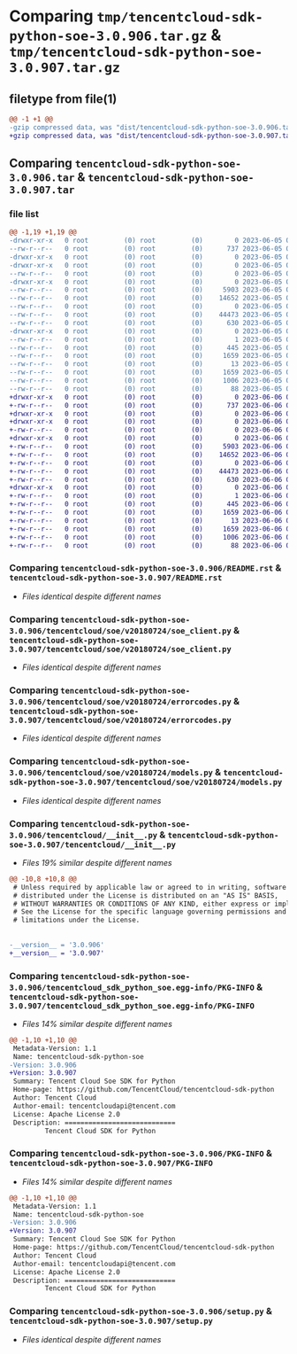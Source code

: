 # Comparing `tmp/tencentcloud-sdk-python-soe-3.0.906.tar.gz` & `tmp/tencentcloud-sdk-python-soe-3.0.907.tar.gz`

## filetype from file(1)

```diff
@@ -1 +1 @@
-gzip compressed data, was "dist/tencentcloud-sdk-python-soe-3.0.906.tar", last modified: Mon Jun  5 00:41:17 2023, max compression
+gzip compressed data, was "dist/tencentcloud-sdk-python-soe-3.0.907.tar", last modified: Tue Jun  6 02:33:38 2023, max compression
```

## Comparing `tencentcloud-sdk-python-soe-3.0.906.tar` & `tencentcloud-sdk-python-soe-3.0.907.tar`

### file list

```diff
@@ -1,19 +1,19 @@
-drwxr-xr-x   0 root         (0) root         (0)        0 2023-06-05 00:41:17.000000 tencentcloud-sdk-python-soe-3.0.906/
--rw-r--r--   0 root         (0) root         (0)      737 2023-06-05 00:41:17.000000 tencentcloud-sdk-python-soe-3.0.906/README.rst
-drwxr-xr-x   0 root         (0) root         (0)        0 2023-06-05 00:41:17.000000 tencentcloud-sdk-python-soe-3.0.906/tencentcloud/
-drwxr-xr-x   0 root         (0) root         (0)        0 2023-06-05 00:41:17.000000 tencentcloud-sdk-python-soe-3.0.906/tencentcloud/soe/
--rw-r--r--   0 root         (0) root         (0)        0 2023-06-05 00:41:17.000000 tencentcloud-sdk-python-soe-3.0.906/tencentcloud/soe/__init__.py
-drwxr-xr-x   0 root         (0) root         (0)        0 2023-06-05 00:41:17.000000 tencentcloud-sdk-python-soe-3.0.906/tencentcloud/soe/v20180724/
--rw-r--r--   0 root         (0) root         (0)     5903 2023-06-05 00:41:17.000000 tencentcloud-sdk-python-soe-3.0.906/tencentcloud/soe/v20180724/soe_client.py
--rw-r--r--   0 root         (0) root         (0)    14652 2023-06-05 00:41:17.000000 tencentcloud-sdk-python-soe-3.0.906/tencentcloud/soe/v20180724/errorcodes.py
--rw-r--r--   0 root         (0) root         (0)        0 2023-06-05 00:41:17.000000 tencentcloud-sdk-python-soe-3.0.906/tencentcloud/soe/v20180724/__init__.py
--rw-r--r--   0 root         (0) root         (0)    44473 2023-06-05 00:41:17.000000 tencentcloud-sdk-python-soe-3.0.906/tencentcloud/soe/v20180724/models.py
--rw-r--r--   0 root         (0) root         (0)      630 2023-06-05 00:41:17.000000 tencentcloud-sdk-python-soe-3.0.906/tencentcloud/__init__.py
-drwxr-xr-x   0 root         (0) root         (0)        0 2023-06-05 00:41:17.000000 tencentcloud-sdk-python-soe-3.0.906/tencentcloud_sdk_python_soe.egg-info/
--rw-r--r--   0 root         (0) root         (0)        1 2023-06-05 00:41:17.000000 tencentcloud-sdk-python-soe-3.0.906/tencentcloud_sdk_python_soe.egg-info/dependency_links.txt
--rw-r--r--   0 root         (0) root         (0)      445 2023-06-05 00:41:17.000000 tencentcloud-sdk-python-soe-3.0.906/tencentcloud_sdk_python_soe.egg-info/SOURCES.txt
--rw-r--r--   0 root         (0) root         (0)     1659 2023-06-05 00:41:17.000000 tencentcloud-sdk-python-soe-3.0.906/tencentcloud_sdk_python_soe.egg-info/PKG-INFO
--rw-r--r--   0 root         (0) root         (0)       13 2023-06-05 00:41:17.000000 tencentcloud-sdk-python-soe-3.0.906/tencentcloud_sdk_python_soe.egg-info/top_level.txt
--rw-r--r--   0 root         (0) root         (0)     1659 2023-06-05 00:41:17.000000 tencentcloud-sdk-python-soe-3.0.906/PKG-INFO
--rw-r--r--   0 root         (0) root         (0)     1006 2023-06-05 00:41:17.000000 tencentcloud-sdk-python-soe-3.0.906/setup.py
--rw-r--r--   0 root         (0) root         (0)       88 2023-06-05 00:41:17.000000 tencentcloud-sdk-python-soe-3.0.906/setup.cfg
+drwxr-xr-x   0 root         (0) root         (0)        0 2023-06-06 02:33:38.000000 tencentcloud-sdk-python-soe-3.0.907/
+-rw-r--r--   0 root         (0) root         (0)      737 2023-06-06 02:33:38.000000 tencentcloud-sdk-python-soe-3.0.907/README.rst
+drwxr-xr-x   0 root         (0) root         (0)        0 2023-06-06 02:33:38.000000 tencentcloud-sdk-python-soe-3.0.907/tencentcloud/
+drwxr-xr-x   0 root         (0) root         (0)        0 2023-06-06 02:33:38.000000 tencentcloud-sdk-python-soe-3.0.907/tencentcloud/soe/
+-rw-r--r--   0 root         (0) root         (0)        0 2023-06-06 02:33:38.000000 tencentcloud-sdk-python-soe-3.0.907/tencentcloud/soe/__init__.py
+drwxr-xr-x   0 root         (0) root         (0)        0 2023-06-06 02:33:38.000000 tencentcloud-sdk-python-soe-3.0.907/tencentcloud/soe/v20180724/
+-rw-r--r--   0 root         (0) root         (0)     5903 2023-06-06 02:33:38.000000 tencentcloud-sdk-python-soe-3.0.907/tencentcloud/soe/v20180724/soe_client.py
+-rw-r--r--   0 root         (0) root         (0)    14652 2023-06-06 02:33:38.000000 tencentcloud-sdk-python-soe-3.0.907/tencentcloud/soe/v20180724/errorcodes.py
+-rw-r--r--   0 root         (0) root         (0)        0 2023-06-06 02:33:38.000000 tencentcloud-sdk-python-soe-3.0.907/tencentcloud/soe/v20180724/__init__.py
+-rw-r--r--   0 root         (0) root         (0)    44473 2023-06-06 02:33:38.000000 tencentcloud-sdk-python-soe-3.0.907/tencentcloud/soe/v20180724/models.py
+-rw-r--r--   0 root         (0) root         (0)      630 2023-06-06 02:33:38.000000 tencentcloud-sdk-python-soe-3.0.907/tencentcloud/__init__.py
+drwxr-xr-x   0 root         (0) root         (0)        0 2023-06-06 02:33:38.000000 tencentcloud-sdk-python-soe-3.0.907/tencentcloud_sdk_python_soe.egg-info/
+-rw-r--r--   0 root         (0) root         (0)        1 2023-06-06 02:33:38.000000 tencentcloud-sdk-python-soe-3.0.907/tencentcloud_sdk_python_soe.egg-info/dependency_links.txt
+-rw-r--r--   0 root         (0) root         (0)      445 2023-06-06 02:33:38.000000 tencentcloud-sdk-python-soe-3.0.907/tencentcloud_sdk_python_soe.egg-info/SOURCES.txt
+-rw-r--r--   0 root         (0) root         (0)     1659 2023-06-06 02:33:38.000000 tencentcloud-sdk-python-soe-3.0.907/tencentcloud_sdk_python_soe.egg-info/PKG-INFO
+-rw-r--r--   0 root         (0) root         (0)       13 2023-06-06 02:33:38.000000 tencentcloud-sdk-python-soe-3.0.907/tencentcloud_sdk_python_soe.egg-info/top_level.txt
+-rw-r--r--   0 root         (0) root         (0)     1659 2023-06-06 02:33:38.000000 tencentcloud-sdk-python-soe-3.0.907/PKG-INFO
+-rw-r--r--   0 root         (0) root         (0)     1006 2023-06-06 02:33:38.000000 tencentcloud-sdk-python-soe-3.0.907/setup.py
+-rw-r--r--   0 root         (0) root         (0)       88 2023-06-06 02:33:38.000000 tencentcloud-sdk-python-soe-3.0.907/setup.cfg
```

### Comparing `tencentcloud-sdk-python-soe-3.0.906/README.rst` & `tencentcloud-sdk-python-soe-3.0.907/README.rst`

 * *Files identical despite different names*

### Comparing `tencentcloud-sdk-python-soe-3.0.906/tencentcloud/soe/v20180724/soe_client.py` & `tencentcloud-sdk-python-soe-3.0.907/tencentcloud/soe/v20180724/soe_client.py`

 * *Files identical despite different names*

### Comparing `tencentcloud-sdk-python-soe-3.0.906/tencentcloud/soe/v20180724/errorcodes.py` & `tencentcloud-sdk-python-soe-3.0.907/tencentcloud/soe/v20180724/errorcodes.py`

 * *Files identical despite different names*

### Comparing `tencentcloud-sdk-python-soe-3.0.906/tencentcloud/soe/v20180724/models.py` & `tencentcloud-sdk-python-soe-3.0.907/tencentcloud/soe/v20180724/models.py`

 * *Files identical despite different names*

### Comparing `tencentcloud-sdk-python-soe-3.0.906/tencentcloud/__init__.py` & `tencentcloud-sdk-python-soe-3.0.907/tencentcloud/__init__.py`

 * *Files 19% similar despite different names*

```diff
@@ -10,8 +10,8 @@
 # Unless required by applicable law or agreed to in writing, software
 # distributed under the License is distributed on an "AS IS" BASIS,
 # WITHOUT WARRANTIES OR CONDITIONS OF ANY KIND, either express or implied.
 # See the License for the specific language governing permissions and
 # limitations under the License.
 
 
-__version__ = '3.0.906'
+__version__ = '3.0.907'
```

### Comparing `tencentcloud-sdk-python-soe-3.0.906/tencentcloud_sdk_python_soe.egg-info/PKG-INFO` & `tencentcloud-sdk-python-soe-3.0.907/tencentcloud_sdk_python_soe.egg-info/PKG-INFO`

 * *Files 14% similar despite different names*

```diff
@@ -1,10 +1,10 @@
 Metadata-Version: 1.1
 Name: tencentcloud-sdk-python-soe
-Version: 3.0.906
+Version: 3.0.907
 Summary: Tencent Cloud Soe SDK for Python
 Home-page: https://github.com/TencentCloud/tencentcloud-sdk-python
 Author: Tencent Cloud
 Author-email: tencentcloudapi@tencent.com
 License: Apache License 2.0
 Description: ============================
         Tencent Cloud SDK for Python
```

### Comparing `tencentcloud-sdk-python-soe-3.0.906/PKG-INFO` & `tencentcloud-sdk-python-soe-3.0.907/PKG-INFO`

 * *Files 14% similar despite different names*

```diff
@@ -1,10 +1,10 @@
 Metadata-Version: 1.1
 Name: tencentcloud-sdk-python-soe
-Version: 3.0.906
+Version: 3.0.907
 Summary: Tencent Cloud Soe SDK for Python
 Home-page: https://github.com/TencentCloud/tencentcloud-sdk-python
 Author: Tencent Cloud
 Author-email: tencentcloudapi@tencent.com
 License: Apache License 2.0
 Description: ============================
         Tencent Cloud SDK for Python
```

### Comparing `tencentcloud-sdk-python-soe-3.0.906/setup.py` & `tencentcloud-sdk-python-soe-3.0.907/setup.py`

 * *Files identical despite different names*

